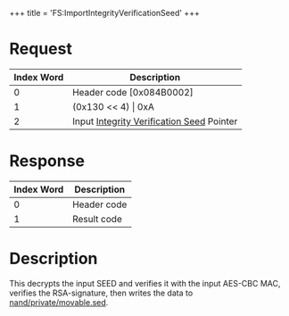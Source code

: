 +++
title = 'FS:ImportIntegrityVerificationSeed'
+++

# Request

| Index Word | Description                                                                                           |
|------------|-------------------------------------------------------------------------------------------------------|
| 0          | Header code \[0x084B0002\]                                                                            |
| 1          | (0x130 \<\< 4) \| 0xA                                                                                 |
| 2          | Input [Integrity Verification Seed](Filesystem_services#IntegrityVerificationSeed "wikilink") Pointer |

# Response

| Index Word | Description |
|------------|-------------|
| 0          | Header code |
| 1          | Result code |

# Description

This decrypts the input SEED and verifies it with the input AES-CBC MAC,
verifies the RSA-signature, then writes the data to
[nand/private/movable.sed](nand/private/movable.sed "wikilink").
